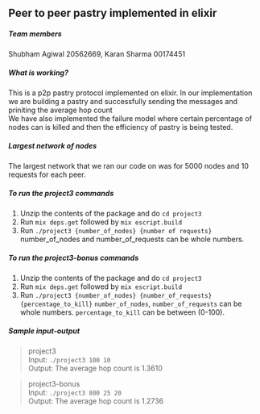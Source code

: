 ## Peer to peer pastry implemented in elixir
##### Team members
Shubham Agiwal 20562669, Karan Sharma 00174451<br>

##### What is working?
This is a p2p pastry protocol implemented on elixir. In our implementation we are building a pastry and successfully sending the messages and priniting the average hop count<br>
We have also implemented the failure model where certain percentage of nodes can is killed and then the efficiency of pastry is being tested.<br>

##### Largest network of nodes
The largest network that we ran our code on was for 5000 nodes and 10 requests for each peer.<br>

##### To run the project3 commands
1. Unzip the contents of the package and do `cd project3`<br>
2. Run `mix deps.get` followed by `mix escript.build`<br>
3. Run `./project3 {number_of_nodes} {number of requests}` number_of_nodes  and number_of_requests can be whole numbers.


##### To run the project3-bonus commands
1. Unzip the contents of the package and do `cd project3`<br>
2. Run `mix deps.get` followed by `mix escript.build`<br>
3. Run `./project3 {number_of_nodes} {number_of_requests} {percentage_to_kill}` `number_of_nodes`, `number_of_requests` can    be whole numbers. `percentage_to_kill` can be between (0-100).

##### Sample input-output
> project3<br>
Input: `./project3 100 10`<br>
Output: The average hop count is 1.3610<br>

>project3-bonus<br>
Input: `./project3 800 25 20`<br>
Output: The average hop count is 1.2736<br>




